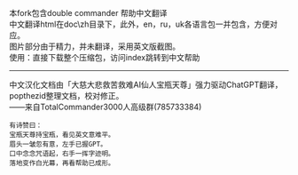 本fork包含double commander 帮助中文翻译  
中文翻译html在doc\zh目录下，此外，en，ru，uk各语言包一并包含，方便对应。  
图片部分由于精力，并未翻译，采用英文版截图。  
使用：直接下载整个压缩包，访问index跳转到中文帮助    

--------------------------------------------------------------------------------------

中文汉化文档由「大慈大悲救苦救难AI仙人宝瓶天尊」强力驱动ChatGPT翻译，popthezid整理文档，校对修正。  
——来自TotalCommander3000人高级群(785733384)

    有诗赞曰：
    宝瓶天尊持宝瓶，看见英文意难平。
    眉头一皱忽有意，左手已握GPT。
    口中念念咒语起，右手一挥字迹明。
    落地变作白光幕，再看帮助已成形。

